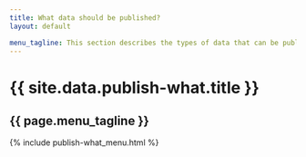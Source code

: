 ```yaml
---
title: What data should be published?
layout: default

menu_tagline: This section describes the types of data that can be published to data.gov.uk
---
```


<div class="row">
	<div class="two-thirds">
		<h1>{{ site.data.publish-what.title }}</h1>
		<h2 class="descriptive">{{ page.menu_tagline }}</h2>
	</div>
</div>
<div class="row">
	<div class="three-thirds columnise-lists">
		{% include publish-what_menu.html %}
	</div>
</div>